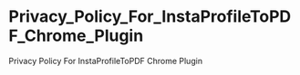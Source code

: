 # Privacy_Policy_For_InstaProfileToPDF_Chrome_Plugin
Privacy Policy For InstaProfileToPDF Chrome Plugin

